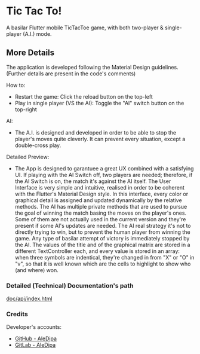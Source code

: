 # Tic Tac To!

A basilar Flutter mobile TicTacToe game, with both two-player & single-player (A.I.) mode.


## More Details

The application is developed following the Material Design guidelines. (Further details are present in the code's comments)

How to:
- Restart the game: Click the reload button on the top-left
- Play in single player (VS the AI): Toggle the "AI" switch button on the top-right

AI:
- The A.I. is designed and developed in order to be able to stop the player's moves quite cleverly. It can prevent every situation, except a double-cross play.

Detailed Preview:
- The App is designed to garantuee a great UX combined with a satisfying UI. If playing with the AI Switch off, two players are needed; therefore, if the AI Switch is on, the match it's against the AI itself.
The User Interface is very simple and intuitive, realised in order to be coherent with the Flutter's Material Design style.
In this interface, every color or graphical detail is assigned and updated dynamically by the relative methods.
The AI has multiple private methods that are used to pursue the goal of winning the match basing the moves on the player's ones. Some of them are not actually used in the current version and they're present if some AI's updates are needed.
The AI real strategy it's not to directly trying to win, but to prevent the human player from winning the game. Any type of basilar attempt of victory is immediately stopped by the AI.
The values of the title and of the graphical matrix are stored in a different TextController each, and every value is stored in an array: when three symbols are indentical, they're changed in from "X" or "O" in "v", so that it is well known which are the cells to highlight to show who (and where) won.


### Detailed (Technical) Documentation's path

[doc/api/index.html](doc/api/index.html)


### Credits

Developer's accounts:
- [GitHub - AleDipa](https://github.com/aledipa)
- [GitLab - AleDipa](https://gitlab.com/AleDipa)

